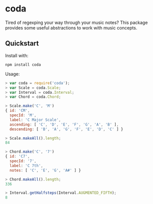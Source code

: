# coda

Tired of regexping your way through your music notes? This package provides some useful abstractions to work with music concepts.

## Quickstart

Install with:

```
npm install coda
```

Usage:

```javascript
> var coda = require('coda');
> var Scale = coda.Scale;
> var Interval = coda.Interval;
> var Chord = coda.Chord;

> Scale.make('C', 'M')
{ id: 'CM',
  specId: 'M',
  label: 'C Major Scale',
  ascending: [ 'C', 'D', 'E', 'F', 'G', 'A', 'B' ],
  descending: [ 'B', 'A', 'G', 'F', 'E', 'D', 'C' ] }

> Scale.makeAll().length;
84

> Chord.make('C', '7')
{ id: 'C7',
  specId: '7',
  label: 'C 7th',
  notes: [ 'C', 'E', 'G', 'A#' ] }

> Chord.makeAll().length;
336

> Interval.getHalfsteps(Interval.AUGMENTED_FIFTH);
8
```
